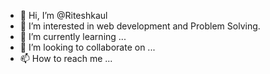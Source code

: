 - 👋 Hi, I’m @Riteshkaul
- 👀 I’m interested in web development and Problem Solving.
- 🌱 I’m currently learning ...
- 💞️ I’m looking to collaborate on ...
- 📫 How to reach me ...

<!---
Riteshkaul/Riteshkaul is a ✨ special ✨ repository because its `README.md` (this file) appears on your GitHub profile.
You can click the Preview link to take a look at your changes.
--->

